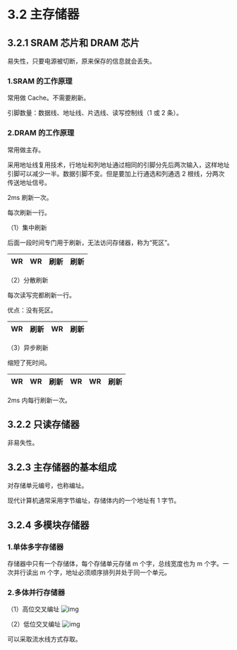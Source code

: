 # 3.2 主存储器

## 3.2.1 SRAM 芯片和 DRAM 芯片

易失性，只要电源被切断，原来保存的信息就会丢失。

### 1.SRAM 的工作原理

常用做 Cache。不需要刷新。

引脚数量：数据线、地址线、片选线、读写控制线（1 或 2 条）。

### 2.DRAM 的工作原理

常用做主存。

采用地址线复用技术，行地址和列地址通过相同的引脚分先后两次输入，这样地址引脚可以减少一半。数据引脚不变。但是要加上行通选和列通选 2 根线，分两次传送地址信号。

2ms 刷新一次。

每次刷新一行。

（1）集中刷新

后面一段时间专门用于刷新，无法访问存储器，称为“死区”。

| WR  | WR  | 刷新 | 刷新 |
| --- | --- | ---- | ---- |

（2）分散刷新

每次读写完都刷新一行。

优点：没有死区。

| WR  | 刷新 | WR  | 刷新 |
| --- | ---- | --- | ---- |

（3）异步刷新

缩短了死时间。

| WR  | WR  | 刷新 | WR  | WR  | 刷新 |
| --- | --- | ---- | --- | --- | ---- |

2ms 内每行刷新一次。

## 3.2.2 只读存储器

非易失性。

## 3.2.3 主存储器的基本组成

对存储单元编号，也称编址。

现代计算机通常采用字节编址，存储体内的一个地址有 1 字节。

## 3.2.4 多模块存储器

### 1.单体多字存储器

存储器中只有一个存储体，每个存储单元存储 m 个字，总线宽度也为 m 个字。一次并行读出 m 个字，地址必须顺序排列并处于同一个单元。

### 2.多体并行存储器

（1）高位交叉编址
![img](https://csnotes.oss-cn-beijing.aliyuncs.com/photos/%E9%AB%98%E4%BD%8D%E4%BA%A4%E5%8F%89%E7%BC%96%E5%9D%80.png)

（2）低位交叉编址
![img](https://csnotes.oss-cn-beijing.aliyuncs.com/photos/%E4%BD%8E%E4%BD%8D%E4%BA%A4%E5%8F%89%E7%BC%96%E5%9D%80.png)

可以采取流水线方式存取。

